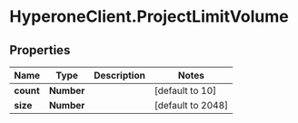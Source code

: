 # HyperoneClient.ProjectLimitVolume

## Properties

Name | Type | Description | Notes
------------ | ------------- | ------------- | -------------
**count** | **Number** |  | [default to 10]
**size** | **Number** |  | [default to 2048]


